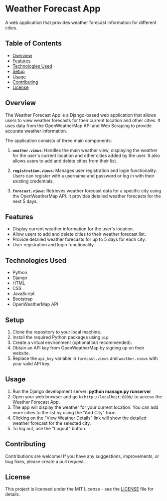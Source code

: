 # Weather Forecast App

A web application that provides weather forecast information for different cities.

## Table of Contents

- [Overview](#overview)
- [Features](#features)
- [Technologies Used](#technologies-used)
- [Setup](#setup)
- [Usage](#usage)
- [Contributing](#contributing)
- [License](#license)

## Overview

The Weather Forecast App is a Django-based web application that allows users to view weather forecasts for their current location and other cities. It uses data from the OpenWeatherMap API and Web Scraping to provide accurate weather information.

The application consists of three main components:

1. **`weather.views`**: Handles the main weather view, displaying the weather for the user's current location and other cities added by the user. It also allows users to add and delete cities from their list.

2. **`registration.views`**: Manages user registration and login functionality. Users can register with a username and password or log in with their existing credentials.

3. **`forecast.views`**: Retrieves weather forecast data for a specific city using the OpenWeatherMap API. It provides detailed weather forecasts for the next 5 days.

## Features

- Display current weather information for the user's location.
- Allow users to add and delete cities to their weather forecast list.
- Provide detailed weather forecasts for up to 5 days for each city.
- User registration and login functionality.

## Technologies Used

- Python
- Django
- HTML
- CSS
- JavaScript
- Bootstrap
- OpenWeatherMap API

## Setup

1. Clone the repository to your local machine.
2. Install the required Python packages using `pip`:
3. Create a virtual environment (optional but recommended).
4. Obtain an API key from OpenWeatherMap by signing up on their website.
5. Replace the `api_key` variable in `forecast.views` and `weather.views` with your valid API key.

## Usage

1. Run the Django development server: **python manage.py runserver**
2. Open your web browser and go to `http://localhost:8000/` to access the Weather Forecast App.
3. The app will display the weather for your current location. You can add more cities to the list by using the "Add City" form.
4. Clicking on the "View Weather Details" link will show the detailed weather forecast for the selected city.
5. To log out, use the "Logout" button.

## Contributing

Contributions are welcome! If you have any suggestions, improvements, or bug fixes, please create a pull request.

## License

This project is licensed under the MIT License - see the [LICENSE](LICENSE) file for details.

